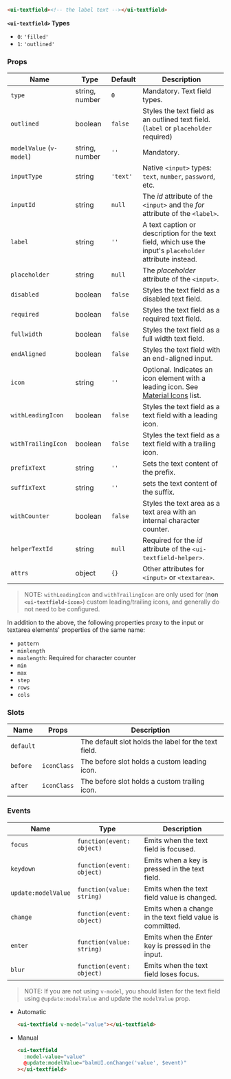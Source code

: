 ```html
<ui-textfield><!-- the label text --></ui-textfield>
```

**`<ui-textfield>` Types**

- `0`: `'filled'`
- `1`: `'outlined'`

### Props

| Name                     | Type           | Default  | Description                                                                                              |
| ------------------------ | -------------- | -------- | -------------------------------------------------------------------------------------------------------- |
| `type`                   | string, number | `0`      | Mandatory. Text field types.                                                                             |
| `outlined`               | boolean        | `false`  | Styles the text field as an outlined text field. (`label` or `placeholder` required)                     |
| `modelValue` (`v-model`) | string, number | `''`     | Mandatory.                                                                                               |
| `inputType`              | string         | `'text'` | Native `<input>` types: `text`, `number`, `password`, etc.                                               |
| `inputId`                | string         | `null`   | The _id_ attribute of the `<input>` and the _for_ attribute of the `<label>`.                            |
| `label`                  | string         | `''`     | A text caption or description for the text field, which use the input's `placeholder` attribute instead. |
| `placeholder`            | string         | `null`   | The _placeholder_ attribute of the `<input>`.                                                            |
| `disabled`               | boolean        | `false`  | Styles the text field as a disabled text field.                                                          |
| `required`               | boolean        | `false`  | Styles the text field as a required text field.                                                          |
| `fullwidth`              | boolean        | `false`  | Styles the text field as a full width text field.                                                        |
| `endAligned`             | boolean        | `false`  | Styles the text field with an end-aligned input.                                                         |
| `icon`                   | string         | `''`     | Optional. Indicates an icon element with a leading icon. See [Material Icons](/#/icons) list.            |
| `withLeadingIcon`        | boolean        | `false`  | Styles the text field as a text field with a leading icon.                                               |
| `withTrailingIcon`       | boolean        | `false`  | Styles the text field as a text field with a trailing icon.                                              |
| `prefixText`             | string         | `''`     | Sets the text content of the prefix.                                                                     |
| `suffixText`             | string         | `''`     | sets the text content of the suffix.                                                                     |
| `withCounter`            | boolean        | `false`  | Styles the text area as a text area with an internal character counter.                                  |
| `helperTextId`           | string         | `null`   | Required for the _id_ attribute of the `<ui-textfield-helper>`.                                          |
| `attrs`                  | object         | `{}`     | Other attributes for `<input>` or `<textarea>`.                                                          |

> NOTE: `withLeadingIcon` and `withTrailingIcon` are only used for (**non `<ui-textfield-icon>`**) custom leading/trailing icons, and generally do not need to be configured.

In addition to the above, the following properties proxy to the input or textarea elements' properties of the same name:

- `pattern`
- `minlength`
- `maxlength`: Required for character counter
- `min`
- `max`
- `step`
- `rows`
- `cols`

### Slots

| Name      | Props       | Description                                          |
| --------- | ----------- | ---------------------------------------------------- |
| `default` |             | The default slot holds the label for the text field. |
| `before`  | `iconClass` | The before slot holds a custom leading icon.         |
| `after`   | `iconClass` | The before slot holds a custom trailing icon.        |

### Events

| Name                | Type                      | Description                                               |
| ------------------- | ------------------------- | --------------------------------------------------------- |
| `focus`             | `function(event: object)` | Emits when the text field is focused.                     |
| `keydown`           | `function(event: object)` | Emits when a key is pressed in the text field.            |
| `update:modelValue` | `function(value: string)` | Emits when the text field value is changed.               |
| `change`            | `function(event: object)` | Emits when a change in the text field value is committed. |
| `enter`             | `function(value: string)` | Emits when the _Enter_ key is pressed in the input.       |
| `blur`              | `function(event: object)` | Emits when the text field loses focus.                    |

> NOTE: If you are not using `v-model`, you should listen for the text field using `@update:modelValue` and update the `modelValue` prop.

- Automatic

  ```html
  <ui-textfield v-model="value"></ui-textfield>
  ```

- Manual

  ```html
  <ui-textfield
    :model-value="value"
    @update:modelValue="balmUI.onChange('value', $event)"
  ></ui-textfield>
  ```
